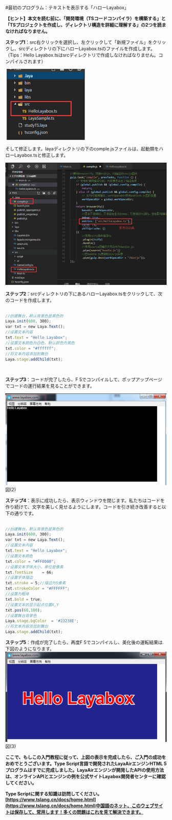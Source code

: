 #最初のプログラム：テキストを表示する「ハローLayabox」


 **【ヒント】本文を読む前に、「開発環境（TSコードコンパイラ）を構築する」と「TSプロジェクトを作成し、ディレクトリ構造を詳細に理解する」の2つを読まなければなりません。**



​**ステップ1**：src右クリックを選択し、左クリックして「新規ファイル」をクリックし、srcディレクトリの下にハローLayabox.tsのファイルを作成します。（Tips：Hello Layabox.tsはsrcディレクトリで作成しなければなりません。コンパイルされます）



​	![图片](img/1.png)<br/>

そして修正します。layaディレクトリの下のcomple.jsファイルは、起動類をハローLayabox.tsと修正します。

![图片](img/111.png)


​**ステップ2**：srcディレクトリの下にあるハローLayabox.tsをクリックして、次のコードを作成します。


```typescript

//创建舞台，默认背景色是黑色的
Laya.init(600, 300); 
var txt = new Laya.Text(); 
//设置文本内容
txt.text = "Hello Layabox";  
//设置文本颜色为白色，默认颜色为黑色
txt.color = "#ffffff";  
//将文本内容添加到舞台 
Laya.stage.addChild(txt);
```


​

​**ステップ3**：コードが完了したら、F 5でコンパイルして、ポップアップページでコードの運行結果を見ることができます。

​![图片](img/2.png)<br/>
図(2)



​**ステップ4**：表示に成功したら、表示ウィンドウを閉じます。私たちはコードを作り続けて、文字を美しく見せるようにします。コードを引き続き改善すると以下の通りです。


```typescript

//创建舞台，默认背景色是黑色的
Laya.init(600, 300); 
var txt = new Laya.Text(); 
//设置文本内容
txt.text = "Hello Layabox";  
//设置文本颜色
txt.color = "#FF0000";
//设置文本字体大小，单位是像素
txt.fontSize    = 66;  
//设置字体描边
txt.stroke = 5;//描边为5像素
txt.strokeColor = "#FFFFFF";  
//设置为粗体
txt.bold = true;  
//设置文本的显示起点位置X,Y
txt.pos(60,100);  
//设置舞台背景色
Laya.stage.bgColor  = '#23238E';  
//将文本内容添加到舞台 
Laya.stage.addChild(txt);
```




**ステップ5**：作成が完了したら、再度F 5でコンパイルし、美化後の運転結果は下図のようになります。
​![图片](img/3.png)<br/>
図(3)

**ここで、もしこの入門教程に従って、上図の表示を完成したら、ご入門の成功をおめでとうございます。Type Script言語で開発されたLayaAirエンジンHTML 5プログラムはすでに完成しました。LayaAirエンジンが開発したAPIの使用方法は、オンラインAPIとエンジンの例を公式サイトLayabox開発者センターに確認してください。**

**Type Scriptに関する知識は訪問してください。[https://www.tslang.cn/docs/home.html](https://www.tslang.cn/docs/home.html)中国語のネット、このウェブサイトは保存して、常用します！多くの問題はこれを見て解決できます。**